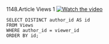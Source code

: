 1148.Article Views 1
[![Watch the video](https://img.youtube.com/vi/1QXZHgx24TM/0.jpg)](https://youtu.be/1QXZHgx24TM?si=jAJg-5OoEdbmhL4j)
```
SELECT DISTINCT author_id AS id
FROM Views
WHERE author_id = viewer_id
ORDER BY id;
```
